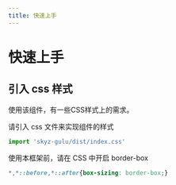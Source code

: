 ```yaml
---
title: 快速上手
---
```


# 快速上手
## 引入 css 样式
使用该组件，有一些CSS样式上的需求。

请引入 css 文件来实现组件的样式
```js
import 'skyz-gulu/dist/index.css'
```
使用本框架前，请在 CSS 中开启 border-box
```css
*,*::before,*::after{box-sizing: border-box;}
```